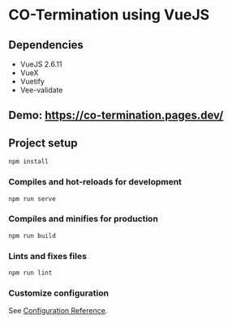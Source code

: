 # CO-Termination using VueJS
## Dependencies
+ VueJS 2.6.11
+ VueX
+ Vuetify
+ Vee-validate

## Demo: https://co-termination.pages.dev/

## Project setup
```
npm install
```

### Compiles and hot-reloads for development
```
npm run serve
```

### Compiles and minifies for production
```
npm run build
```

### Lints and fixes files
```
npm run lint
```

### Customize configuration
See [Configuration Reference](https://cli.vuejs.org/config/).
